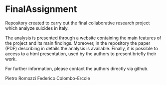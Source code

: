 FinalAssignment
===============

Repository created to carry out the final collaborative research project which analyze suicides in Italy.

The analysis is presented through a website containing the main features of the project and its main findings.
Moreover, in the repository the paper (PDF) describing in details the analysis is available.
Finally, it is possible to access to a html presentation, used by the authors to present briefly their work.

For further information, please contact the authors directly via github.

Pietro Romozzi
Federico Colombo-Ercole

